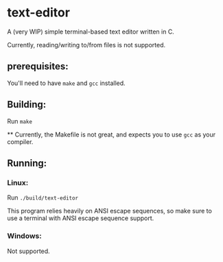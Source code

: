 # text-editor

A (very WIP) simple terminal-based text editor written in C.

Currently, reading/writing to/from files is not supported.

## prerequisites:
You'll need to have `make` and `gcc` installed.

## Building:
Run `make`

** Currently, the Makefile is not great, and expects you to use `gcc` as your compiler.

## Running:

### Linux:
Run `./build/text-editor`

This program relies heavily on ANSI escape sequences,
so make sure to use a terminal with ANSI escape sequence support.

### Windows:
Not supported.
